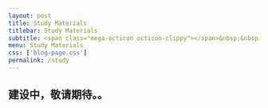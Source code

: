 ```yaml
---
layout: post
title: Study Materials
titlebar: Study Materials
subtitle: <span class="mega-octicon octicon-clippy"></span>&nbsp;&nbsp; 学习资料库
menu: Study Materials
css: ['blog-page.css']
permalink: /study
---
```


## 建设中，敬请期待。。



